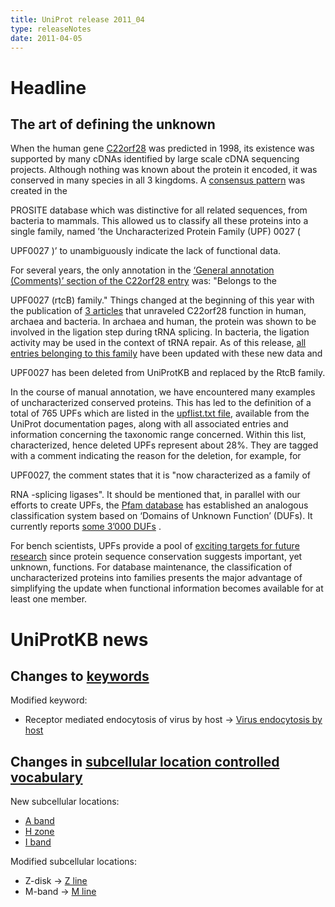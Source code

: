 ```yaml
---
title: UniProt release 2011_04
type: releaseNotes
date: 2011-04-05
---
```


# Headline

## The art of defining the unknown

When the human gene [C22orf28](http://www.genenames.org/data/hgnc_data.php?hgnc_id=26935) was predicted in 1998, its existence was supported by many cDNAs identified by large scale cDNA sequencing projects. Although nothing was known about the protein it encoded, it was conserved in many species in all 3 kingdoms. A [consensus pattern](http://prosite.expasy.org/PS01288) was created in the

PROSITE database which was distinctive for all related sequences, from bacteria to mammals. This allowed us to classify all these proteins into a single family, named ’the Uncharacterized Protein Family (UPF) 0027 (

UPF0027 )’ to unambiguously indicate the lack of functional data.

For several years, the only annotation in the [‘General annotation (Comments)’ section of the C22orf28 entry](http://www.uniprot.org/uniprot/Q9Y3I0#section_comments) was: "Belongs to the

UPF0027 (rtcB) family." Things changed at the beginning of this year with the publication of [3 articles](http://www.ncbi.nlm.nih.gov/pubmed/21311021,21209330,21224389) that unraveled C22orf28 function in human, archaea and bacteria. In archaea and human, the protein was shown to be involved in the ligation step during tRNA splicing. In bacteria, the ligation activity may be used in the context of tRNA repair. As of this release, [all entries belonging to this family](http://www.uniprot.org/uniprot/?query=annotation:%28type:similarity+RtcB%29) have been updated with these new data and

UPF0027 has been deleted from UniProtKB and replaced by the RtcB family.

In the course of manual annotation, we have encountered many examples of uncharacterized conserved proteins. This has led to the definition of a total of 765 UPFs which are listed in the [upflist.txt file](https://ftp.uniprot.org/pub/databases/uniprot/current_release/knowledgebase/complete/docs/upflist), available from the UniProt documentation pages, along with all associated entries and information concerning the taxonomic range concerned. Within this list, characterized, hence deleted UPFs represent about 28%. They are tagged with a comment indicating the reason for the deletion, for example, for

UPF0027, the comment states that it is "now characterized as a family of

RNA -splicing ligases". It should be mentioned that, in parallel with our efforts to create UPFs, the [Pfam database](http://pfam.sanger.ac.uk/) has established an analogous classification system based on ‘Domains of Unknown Function’ (DUFs). It currently reports [some 3’000 DUFs](http://pfam.sanger.ac.uk//family/browse?browse=d) .

For bench scientists, UPFs provide a pool of [exciting targets for future research](http://www.ncbi.nlm.nih.gov/pubmed/15479782,19787035,20944204) since protein sequence conservation suggests important, yet unknown, functions. For database maintenance, the classification of uncharacterized proteins into families presents the major advantage of simplifying the update when functional information becomes available for at least one member.

# UniProtKB news

## Changes to [keywords](https://ftp.uniprot.org/pub/databases/uniprot/current_release/knowledgebase/complete/docs/keywlist)

Modified keyword:

-   Receptor mediated endocytosis of virus by host -&gt; [Virus endocytosis by host](http://www.uniprot.org/keywords/KW-1164)

## Changes in [subcellular location controlled vocabulary](https://ftp.uniprot.org/pub/databases/uniprot/current_release/knowledgebase/complete/docs/?subcell)

New subcellular locations:

-   [A band](http://www.uniprot.org/locations/SL-0476)
-   [H zone](http://www.uniprot.org/locations/SL-0477)
-   [I band](http://www.uniprot.org/locations/SL-0478)

Modified subcellular locations:

-   Z-disk -&gt; [Z line](http://www.uniprot.org/locations/SL-0314)
-   M-band -&gt; [M line](http://www.uniprot.org/locations/SL-0315)
